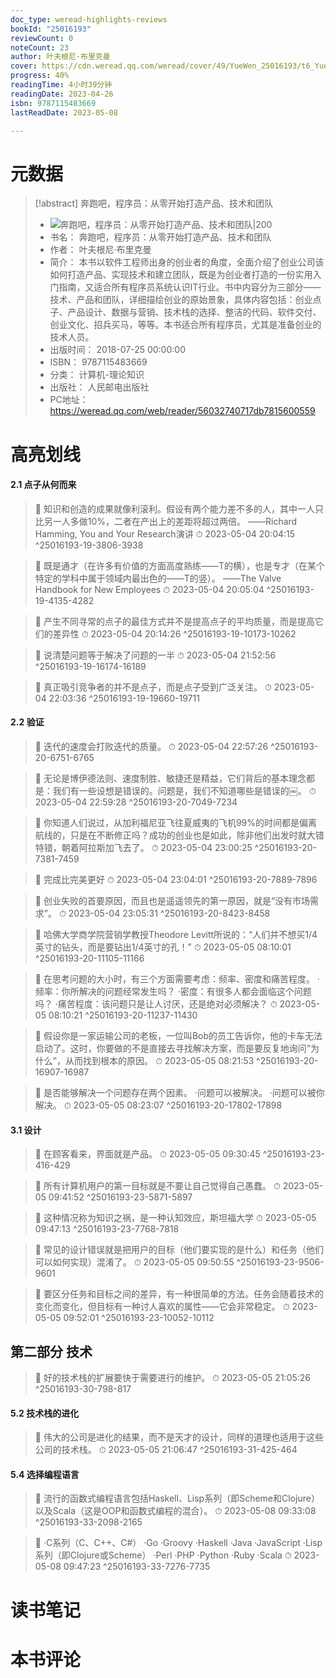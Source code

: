 ```yaml
---
doc_type: weread-highlights-reviews
bookId: "25016193"
reviewCount: 0
noteCount: 23
author: 叶夫根尼·布里克曼
cover: https://cdn.weread.qq.com/weread/cover/49/YueWen_25016193/t6_YueWen_25016193.jpg
progress: 40%
readingTime: 4小时39分钟
readingDate: 2023-04-26
isbn: 9787115483669
lastReadDate: 2023-05-08

---
```

# 元数据
> [!abstract] 奔跑吧，程序员：从零开始打造产品、技术和团队
> - ![ 奔跑吧，程序员：从零开始打造产品、技术和团队|200](https://cdn.weread.qq.com/weread/cover/49/YueWen_25016193/t6_YueWen_25016193.jpg)
> - 书名： 奔跑吧，程序员：从零开始打造产品、技术和团队
> - 作者： 叶夫根尼·布里克曼
> - 简介： 本书以软件工程师出身的创业者的角度，全面介绍了创业公司该如何打造产品、实现技术和建立团队，既是为创业者打造的一份实用入门指南，又适合所有程序员系统认识IT行业。书中内容分为三部分——技术、产品和团队，详细描绘创业的原始景象，具体内容包括：创业点子、产品设计、数据与营销、技术栈的选择、整洁的代码、软件交付、创业文化、招兵买马，等等。本书适合所有程序员，尤其是准备创业的技术人员。
> - 出版时间： 2018-07-25 00:00:00
> - ISBN： 9787115483669
> - 分类： 计算机-理论知识
> - 出版社： 人民邮电出版社
> - PC地址：https://weread.qq.com/web/reader/56032740717db7815600559

# 高亮划线

#### 2.1 点子从何而来

> 📌 知识和创造的成果就像利滚利。假设有两个能力差不多的人，其中一人只比另一人多做10%，二者在产出上的差距将超过两倍。
   ——Richard Hamming, You and Your Research演讲 
> ⏱ 2023-05-04 20:04:15 ^25016193-19-3806-3938

> 📌 既是通才（在许多有价值的方面高度熟练——T的横），也是专才（在某个特定的学科中属于领域内最出色的——T的竖）。
   ——The Valve Handbook for New Employees 
> ⏱ 2023-05-04 20:05:04 ^25016193-19-4135-4282

> 📌 产生不同寻常的点子的最佳方式并不是提高点子的平均质量，而是提高它们的差异性 
> ⏱ 2023-05-04 20:14:26 ^25016193-19-10173-10262

> 📌 说清楚问题等于解决了问题的一半 
> ⏱ 2023-05-04 21:52:56 ^25016193-19-16174-16189

> 📌 真正吸引竞争者的并不是点子，而是点子受到广泛关注。 
> ⏱ 2023-05-04 22:03:36 ^25016193-19-19660-19711

#### 2.2 验证

> 📌 迭代的速度会打败迭代的质量。 
> ⏱ 2023-05-04 22:57:26 ^25016193-20-6751-6765

> 📌 无论是博伊德法则、速度制胜、敏捷还是精益，它们背后的基本理念都是：我们有一些设想是错误的。问题是，我们不知道哪些是错误的￼。 
> ⏱ 2023-05-04 22:59:28 ^25016193-20-7049-7234

> 📌 你知道人们说过，从加利福尼亚飞往夏威夷的飞机99%的时间都是偏离航线的，只是在不断修正吗？成功的创业也是如此，除非他们出发时就大错特错，朝着阿拉斯加飞去了。 
> ⏱ 2023-05-04 23:00:25 ^25016193-20-7381-7459

> 📌 完成比完美更好 
> ⏱ 2023-05-04 23:04:01 ^25016193-20-7889-7896

> 📌 创业失败的首要原因，而且也是遥遥领先的第一原因，就是“没有市场需求”。 
> ⏱ 2023-05-04 23:05:31 ^25016193-20-8423-8458

> 📌 哈佛大学商学院营销学教授Theodore Levitt所说的：“人们并不想买1/4英寸的钻头，而是要钻出1/4英寸的孔！” 
> ⏱ 2023-05-05 08:10:01 ^25016193-20-11105-11166

> 📌 在思考问题的大小时，有三个方面需要考虑：频率、密度和痛苦程度。
   ·频率：你所解决的问题经常发生吗？
   ·密度：有很多人都会面临这个问题吗？
   ·痛苦程度：该问题只是让人讨厌，还是绝对必须解决？ 
> ⏱ 2023-05-05 08:10:21 ^25016193-20-11237-11430

> 📌 假设你是一家运输公司的老板，一位叫Bob的员工告诉你，他的卡车无法启动了。这时，你要做的不是直接去寻找解决方案，而是要反复地询问“为什么”，从而找到根本的原因。 
> ⏱ 2023-05-05 08:21:53 ^25016193-20-16907-16987

> 📌 是否能够解决一个问题存在两个因素。
   ·问题可以被解决。
   ·问题可以被你解决。 
> ⏱ 2023-05-05 08:23:07 ^25016193-20-17802-17898

#### 3.1 设计

> 📌 在顾客看来，界面就是产品。 
> ⏱ 2023-05-05 09:30:45 ^25016193-23-416-429

> 📌 所有计算机用户的第一目标就是不要让自己觉得自己愚蠢。 
> ⏱ 2023-05-05 09:41:52 ^25016193-23-5871-5897

> 📌 这种情况称为知识之祸，是一种认知效应，斯坦福大学 
> ⏱ 2023-05-05 09:47:13 ^25016193-23-7768-7818

> 📌 常见的设计错误就是把用户的目标（他们要实现的是什么）和任务（他们可以如何实现）混淆了。 
> ⏱ 2023-05-05 09:50:55 ^25016193-23-9506-9601

> 📌 要区分任务和目标之间的差异，有一种很简单的方法。任务会随着技术的变化而变化，但目标有一种讨人喜欢的属性——它会非常稳定。 
> ⏱ 2023-05-05 09:52:01 ^25016193-23-10052-10112

## 第二部分 技术

> 📌 好的技术栈的扩展要快于需要进行的维护。 
> ⏱ 2023-05-05 21:05:26 ^25016193-30-798-817

#### 5.2 技术栈的进化

> 📌 伟大的公司是进化的结果，而不是天才的设计，同样的道理也适用于这些公司的技术栈。 
> ⏱ 2023-05-05 21:06:47 ^25016193-31-425-464

#### 5.4 选择编程语言

> 📌 流行的函数式编程语言包括Haskell、Lisp系列（即Scheme和Clojure）以及Scala（这是OOP和函数式编程的混合）。 
> ⏱ 2023-05-08 09:33:08 ^25016193-33-2098-2165

> 📌 ·C系列（C、C++、C#）
   ·Go
   ·Groovy
   ·Haskell
   ·Java
   ·JavaScript
   ·Lisp系列（即Clojure或Scheme）
   ·Perl
   ·PHP
   ·Python
   ·Ruby
   ·Scala 
> ⏱ 2023-05-08 09:47:23 ^25016193-33-7276-7735

# 读书笔记

# 本书评论

